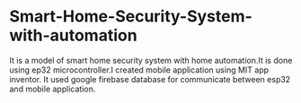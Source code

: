 # Smart-Home-Security-System-with-automation
It is a model of smart home security system with home automation.It is done using ep32 microcontroller.I created mobile application using MIT app inventor. It used google firebase database for communicate between esp32 and mobile application.

